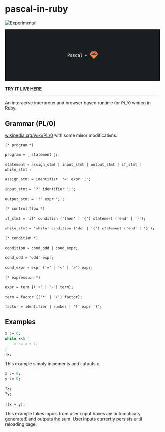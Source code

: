 # pascal-in-ruby

![Experimental](https://img.shields.io/badge/status-experimental-orange.svg)

![banner.png](banner.png)

**[TRY IT LIVE HERE](https://pascal-in-ruby-d6aa6f469cce.herokuapp.com/)**

---

An interactive interpreter and browser-based runtime for PL/0 written in Ruby.

## Grammar (PL/0)

[wikipedia.org/wiki/PL/0](https://en.wikipedia.org/wiki/PL/0) with some minor modifications. 

```ebnf
(* program *)

program = { statement };

statement = assign_stmt | input_stmt | output_stmt | if_stmt | while_stmt ;

assign_stmt = identifier ':=' expr ';';

input_stmt = '?' identifier ';';

output_stmt = '!' expr ';';

(* control flow *)

if_stmt = 'if' condition ('then' | '{') statement ('end' | '}');

while_stmt = 'while' condition ('do' | '{') statement ('end' | '}');

(* condition *)

condition = cond_odd | cond_expr;

cond_odd = 'odd' expr;

cond_expr = expr ('=' | '<' | '>') expr;

(* expression *)

expr = term {('+' | '-') term};

term = factor {('*' | '/') factor};

factor = identifier | number | '(' expr ')';
```

## Examples

```pascal
x := 0;
while x<5 {
    x := x + 1;
}
!x;
```

This example simply increments and outputs `x`.

```pascal
x := 0;
y := 0;

?x;
?y;

!(x + y);
```

This example takes inputs from user (input boxes are automatically generated) and outputs the sum. User inputs currently persists until reloading page.
